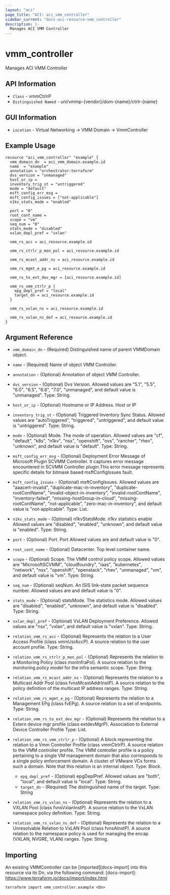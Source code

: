 ```yaml
---
layout: "aci"
page_title: "ACI: aci_vmm_controller"
sidebar_current: "docs-aci-resource-vmm_controller"
description: |-
  Manages ACI VMM Controller
---
```


# vmm_controller #

Manages ACI VMM Controller

## API Information ##

* `Class` - vmmCtrlrP
* `Distinguished Named` - uni/vmmp-{vendor}/dom-{name}/ctrlr-{name}

## GUI Information ##

* `Location` - Virtual Networking -> VMM Domain -> VmmController


## Example Usage ##

```hcl
resource "aci_vmm_controller" "example" {
  vmm_domain_dn  = aci_vmm_domain.example.id
  name  = "example"
  annotation = "orchestrator:terraform"
  dvs_version = "unmanaged"
  host_or_ip = 
  inventory_trig_st = "untriggered"
  mode = "default"
  msft_config_err_msg = 
  msft_config_issues = ["not-applicable"]
  n1kv_stats_mode = "enabled"

  port = "0"
  root_cont_name = 
  scope = "vm"
  seq_num = "0"
  stats_mode = "disabled"
  vxlan_depl_pref = "vxlan"

  vmm_rs_acc = aci_resource.example.id

  vmm_rs_ctrlr_p_mon_pol = aci_resource.example.id

  vmm_rs_mcast_addr_ns = aci_resource.example.id

  vmm_rs_mgmt_e_pg = aci_resource.example.id

  vmm_rs_to_ext_dev_mgr = [aci_resource.example.id]

  vmm_rs_vmm_ctrlr_p {
    epg_depl_pref = "local"
    target_dn = aci_resource.example.id
  }

  vmm_rs_vxlan_ns = aci_resource.example.id

  vmm_rs_vxlan_ns_def = aci_resource.example.id
}
```

## Argument Reference ##

* `vmm_domain_dn` - (Required) Distinguished name of parent VMMDomain object.
* `name` - (Required) Name of object VMM Controller.
* `annotation` - (Optional) Annotation of object VMM Controller.

* `dvs_version` - (Optional) Dvs Version.  Allowed values are "5.1", "5.5", "6.0", "6.5", "6.6", "7.0", "unmanaged", and default value is "unmanaged". Type: String.
* `host_or_ip` - (Optional) Hostname or IP Address. Host or IP 
* `inventory_trig_st` - (Optional) Triggered Inventory Sync Status.  Allowed values are "autoTriggered", "triggered", "untriggered", and default value is "untriggered". Type: String.
* `mode` - (Optional) Mode. The mode of operation. Allowed values are "cf", "default", "k8s", "n1kv", "nsx", "openshift", "ovs", "rancher", "rhev", "unknown", and default value is "default". Type: String.
* `msft_config_err_msg` - (Optional) Deployment Error Message of Microsoft Plugin SCVMM Controller.
                    It captures error message encountered in SCVMM Controller 
                    plugin.This error message represents specific details for bitmask 
                    based msftConfigIssues fault. 
* `msft_config_issues` - (Optional) msftConfigIssues.  Allowed values are "aaacert-invalid", "duplicate-mac-in-inventory", "duplicate-rootContName", "invalid-object-in-inventory", "invalid-rootContName", "inventory-failed", "missing-hostGroup-in-cloud", "missing-rootContName", "not-applicable", "zero-mac-in-inventory", and default value is "not-applicable". Type: List.
* `n1kv_stats_mode` - (Optional) n1kvStatsMode. n1kv statistics enable Allowed values are "disabled", "enabled", "unknown", and default value is "enabled". Type: String.
* `port` - (Optional) Port. Port Allowed values are and default value is "0".
* `root_cont_name` - (Optional) Datacenter. Top level container name. 
* `scope` - (Optional) Scope. The VMM control policy scope. Allowed values are "MicrosoftSCVMM", "cloudfoundry", "iaas", "kubernetes", "network", "nsx", "openshift", "openstack", "rhev", "unmanaged", "vm", and default value is "vm". Type: String.
* `seq_num` - (Optional) seqNum. An ISIS link-state packet sequence number. Allowed values are and default value is "0".
* `stats_mode` - (Optional) statsMode. The statistics mode. Allowed values are "disabled", "enabled", "unknown", and default value is "disabled". Type: String.
* `vxlan_depl_pref` - (Optional) VxLAN Deployment Preference.  Allowed values are "nsx", "vxlan", and default value is "vxlan". Type: String.

* `relation_vmm_rs_acc` - (Optional) Represents the relation to a User Access Profile (class vmmUsrAccP). A source relation to the user account profile. Type: String.


* `relation_vmm_rs_ctrlr_p_mon_pol` - (Optional) Represents the relation to a Monitoring Policy (class monInfraPol). A source relation to the monitoring policy model for the infra semantic scope. Type: String.


* `relation_vmm_rs_mcast_addr_ns` - (Optional) Represents the relation to a Multicast Addr Pool (class fvnsMcastAddrInstP). A source relation to the policy definition of the multicast IP address ranges. Type: String.


* `relation_vmm_rs_mgmt_e_pg` - (Optional) Represents the relation to a Management EPg (class fvEPg). A source relation to a set of endpoints. Type: String.


* `relation_vmm_rs_to_ext_dev_mgr` - (Optional) Represents the relation to a Extern device mgr profile (class extdevMgrP). Association to External Device Controller Profile Type: List.

* `relation_vmm_rs_vmm_ctrlr_p` - (Optional) A block representing the relation to a Vmm Controller Profile (class vmmCtrlrP). A source relation to the VMM controller profile. The VMM controller profile is a policy pertaining to a single VM management domain that also corresponds to a single policy enforcement domain. A cluster of VMware VCs forms such a domain. Note that this relation is an internal object. Type: Block.
  * `epg_depl_pref` - (Optional) epgDeplPref.  Allowed values are "both", "local", and default value is "local". Type: String.
  * `target_dn` - (Required) The distinguished name of the target. Type: String


* `relation_vmm_rs_vxlan_ns` - (Optional) Represents the relation to a VXLAN Pool (class fvnsVxlanInstP). A source relation to the VxLAN namespace policy definition. Type: String.


* `relation_vmm_rs_vxlan_ns_def` - (Optional) Represents the relation to a Unresolvable Relation to VxLAN Pool (class fvnsAInstP). A source relation to the namespace policy is used for managing the encap (VXLAN, NVGRE, VLAN) ranges. Type: String.



## Importing ##

An existing VMMController can be [imported][docs-import] into this resource via its Dn, via the following command:
[docs-import]: https://www.terraform.io/docs/import/index.html


```
terraform import vmm_controller.example <Dn>
```
